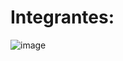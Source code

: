# Integrantes:

![image](https://github.com/user-attachments/assets/0047a373-3057-46d7-9da3-2b898fdeecc5)
